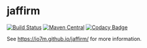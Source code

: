 jaffirm
===

[![Build Status](https://travis-ci.org/io7m/jaffirm.svg?branch=master)](https://travis-ci.org/io7m/jaffirm)
[![Maven Central](https://maven-badges.herokuapp.com/maven-central/com.io7m.jaffirm/io7m-jaffirm/badge.png)](https://maven-badges.herokuapp.com/maven-central/com.io7m.jaffirm/io7m-jaffirm)
[![Codacy Badge](https://api.codacy.com/project/badge/Grade/8e7105dcfbf2437aa3402fbdb0269f89)](https://www.codacy.com/app/github_79/jaffirm?utm_source=github.com&amp;utm_medium=referral&amp;utm_content=io7m/jaffirm&amp;utm_campaign=Badge_Grade)

See https://io7m.github.io/jaffirm/ for more information.
